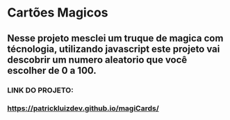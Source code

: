 # Cartões Magicos

## Nesse projeto mesclei um truque de magica com técnologia, utilizando javascript este projeto vai descobrir um numero aleatorio que você escolher de 0 a 100.
###  LINK DO PROJETO:
### https://patrickluizdev.github.io/magiCards/
